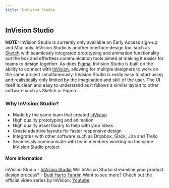```yaml
---
title: InVision Studio
---
```

## InVision Studio
 **NOTE:** InVision Studio is currently only available on Early Access sign-up and Mac only.
 InVision Studio is another interface design tool such as <a href="https://guide.freecodecamp.org/designer-tools/sketch">Sketch</a> with seamlessly integrated prototyping and animation functionality out the box and effortless communication tools aimed at making it easier for teams to design together. As does <a href="https://guide.freecodecamp.org/designer-tools/figma">Figma</a>, InVision Studio is built on the ability to connect with <a href="https://www.invisionapp.com/" target="_blank" rel="nofollow">InVision</a>, allowing for multiple designers to work on the same project simultaneously.
 InVision Studio is really easy to start using and realistically only limited by the imagination and skill of the user. The UI itself is clean and easy to understand as it follows a similar layout to other software such as Sketch or Figma.
 ### Why InVision Studio?
 * Made by the same team that created <a href="https://www.invisionapp.com/" target="_blank" rel="nofollow">InVision</a>
* High quality prototyping and animation
* High quality asset library to help with your ideas
* Create adaptive layouts for faster responsive design
* Integrates with other software such as Dropbox, Slack, Jira and Trello
* Seamlessly communicate with team members working on the same InVision Studio project
 #### More Information
 InVision Studio - <a href='https://www.invisionapp.com/studio' target='_blank' rel='nofollow'>InVision Studio</a>
 Will InVision Studio streamline your product design process? - <a href='https://medium.com/@buditanrim/will-invision-studio-streamlined-your-product-design-process-8dc653bb03c8' target='_blank' rel='nofollow'>Budi Harto Tanrim</a>
 Want to see more? Check out the official video series by InVision: <a href='PLeWHfyz6lrQWT3HSzOBZMxta_4FcgogZB' target='_blank' rel='nofollow'>Youtube</a>
